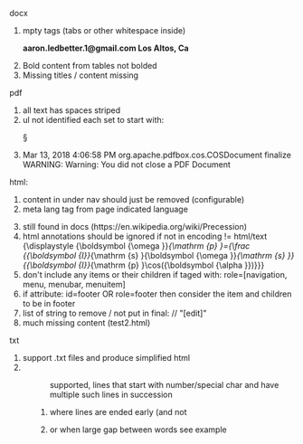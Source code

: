

docx
1) mpty tags (tabs or other whitespace inside)
	<p>
		<b>aaron.</b><b>ledbetter</b><b>.1</b><b>@</b><b>gmail</b><b>.com</b><b>
		</b><b> </b><b> </b><b> </b><b> </b><b> </b><b> </b><b> </b><b>Los
			Altos, Ca</b>
	</p>
2) Bold content from tables not bolded
3) Missing titles / content missing


pdf
1) all text has spaces striped
2) ul not identified each set to start with: <p>§
3) Mar 13, 2018 4:06:58 PM org.apache.pdfbox.cos.COSDocument finalize
   WARNING: Warning: You did not close a PDF Document


html: 
1) <nav> content in under nav should just be removed (configurable)
2) meta lang tag from page indicated language 
3) <p></p> still found in docs (https://en.wikipedia.org/wiki/Precession)
4) html annotations should be ignored if not in encoding != html/text
       <annotation encoding="application/x-tex">{\displaystyle {\boldsymbol {\omega }}_{\mathrm {p} }={\frac {{\boldsymbol {I}}_{\mathrm {s} }{\boldsymbol 	{\omega }}_{\mathrm {s} }}{{\boldsymbol {I}}_{\mathrm {p} }\cos({\boldsymbol {\alpha }})}}}</annotation>
5) don't include any items or their children if taged with: role=[navigation, menu, menubar, menuitem]
6) if attribute: id=footer OR role=footer then consider the item and children to be in footer
7) list of string to remove / not put in final:
   // "[edit]"
8) much missing content (test2.html)
   
txt
1) support .txt files and produce simplified html
2) <ul><ol> supported, lines that start with number/special char and have multiple such lines in succession
3) <p> where lines are ended early (and not <li>
   or when large gap between words see example
   
   